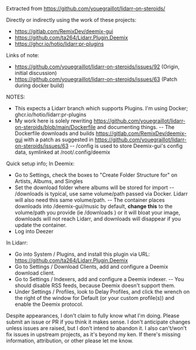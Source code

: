 Extracted from https://github.com/youegraillot/lidarr-on-steroids/

Directly or indirectly using the work of these projects:
- https://gitlab.com/RemixDev/deemix-gui
- https://github.com/ta264/Lidarr.Plugin.Deemix
- https://ghcr.io/hotio/lidarr:pr-plugins

Links of note:
- https://github.com/youegraillot/lidarr-on-steroids/issues/92 (Origin, initial discussion)
- https://github.com/youegraillot/lidarr-on-steroids/issues/63 (Patch during docker build)

NOTES: 
- This expects a Lidarr branch which supports Plugins. I'm using Docker; ghcr.io/hotio/lidarr:pr-plugins
- My work here is solely rewriting https://github.com/youegraillot/lidarr-on-steroids/blob/main/Dockerfile and documenting things.
-- The Dockerfile downloads and builds https://gitlab.com/RemixDev/deemix-gui with a patch as suggested in https://github.com/youegraillot/lidarr-on-steroids/issues/63
-- /config is used to store Deemix-gui's config data, symlinked at /root/.config/deemix
 
Quick setup info;
In Deemix:
- Go to Settings, check the boxes to "Create Folder Structure for" on Artists, Albums, and Singles
- Set the download folder where albums will be stored for import -- /downloads is typical, use same volume/path passed via Docker. Lidarr will also need this same volume/path.
-- The container places downloads into /deemix-gui/music by default, **change this** to the volume/path you provide (ie /downloads ) or it will bloat your image, downloads will not reach Lidarr, and downloads will disappear if you update the container.
- Log into Deezer

In Lidarr:
- Go into System / Plugins, and install this plugin via URL: https://github.com/ta264/Lidarr.Plugin.Deemix
- Go to Settings / Download Clients, add and configure a Deemix download client.
- Go to Settings / Indexers, add and configure a Deemix indexer.
-- You should disable RSS feeds, because Deemix doesn't support them.
- Under Settings / Profiles, look to Delay Profiles, and click the wrench on the right of the window for Default (or your custom profile(s)) and enable the Deemix protocol.

Despite appearances, I don't claim to fully know what I'm doing. Please submit an issue or PR if you think it makes sense. I don't anticipate changes unless issues are raised, but I don't intend to abandon it. I also can't/won't fix issues in upstream projects, as it's beyond my ken. If there's missing information, attribution, or other please let me know.
